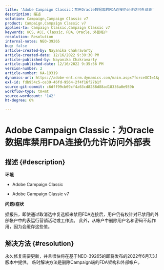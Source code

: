 ```yaml
---
title: 'Adobe Campaign Classic：禁用Oracle数据库的FDA连接仍允许访问外部表'
description: 描述
solution: Campaign,Campaign Classic v7
product: Campaign,Campaign Classic v7
applies-to: Campaign Classic,Campaign Classic v7
keywords: KCS、ACC、Classic、FDA、Oracle、外部帐户
resolution: Resolution
internal-notes: NEO-39265
bug: false
article-created-by: Nayanika Chakravarty
article-created-date: 12/16/2022 9:30:30 PM
article-published-by: Nayanika Chakravarty
article-published-date: 12/16/2022 9:35:56 PM
version-number: 2
article-number: KA-19319
dynamics-url: https://adobe-ent.crm.dynamics.com/main.aspx?forceUCI=1&pagetype=entityrecord&etn=knowledgearticle&id=1119dbd7-887d-ed11-81ac-6045bd006079
exl-id: fdb954c5-ce39-46fd-9564-2f4f16f27b1f
source-git-commit: c6dff99cb69cf4a63cd8288d88ad18336a0e959b
workflow-type: tm+mt
source-wordcount: '142'
ht-degree: 6%

---
```


# Adobe Campaign Classic：为Oracle数据库禁用FDA连接仍允许访问外部表

## 描述 {#description}


<b>环境</b>

- Adobe Campaign Classic

- Adobe Campaign Classic v7

<b>问题/症状</b>

据报告，即使通过取消选中复选框来禁用FDA连接后，用户仍有权针对已禁用的外部帐户中的表运行营销活动或工作流。 此外，从帐户中删除用户名和密码不起作用，因为会缓存这些值。






## 解决方法 {#resolution}


永久修复需要更新，并且很快将在基于NEO-39265的即将发布的2022年6月7.3.1版本中提供。 临时解决方法是删除Campaign端的FDA架构和外部帐户。
